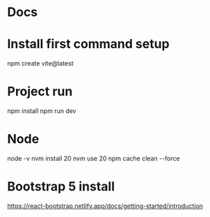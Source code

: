 # Docs

# Install first command setup
npm create vite@latest

# Project run 
npm install
npm run dev

# Node
node -v
nvm install 20
nvm use 20
npm cache clean --force

# Bootstrap 5 install
https://react-bootstrap.netlify.app/docs/getting-started/introduction


